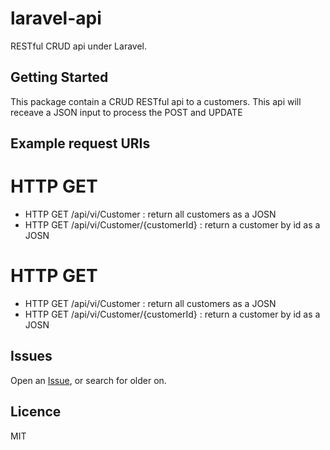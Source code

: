 # laravel-api
RESTful CRUD api under Laravel.

## Getting Started
This package contain a CRUD RESTful api to a customers. This api will receave a JSON input to process the POST and UPDATE 

## Example request URIs
# HTTP GET
* HTTP GET /api/vi/Customer : return all customers as a JOSN
* HTTP GET /api/vi/Customer/{customerId} : return a customer by id as a JOSN

# HTTP GET
* HTTP GET /api/vi/Customer : return all customers as a JOSN
* HTTP GET /api/vi/Customer/{customerId} : return a customer by id as a JOSN

## Issues
Open an [Issue](https://github.com/phcayres/ljasper/issues), or search for older on.

## Licence
MIT

